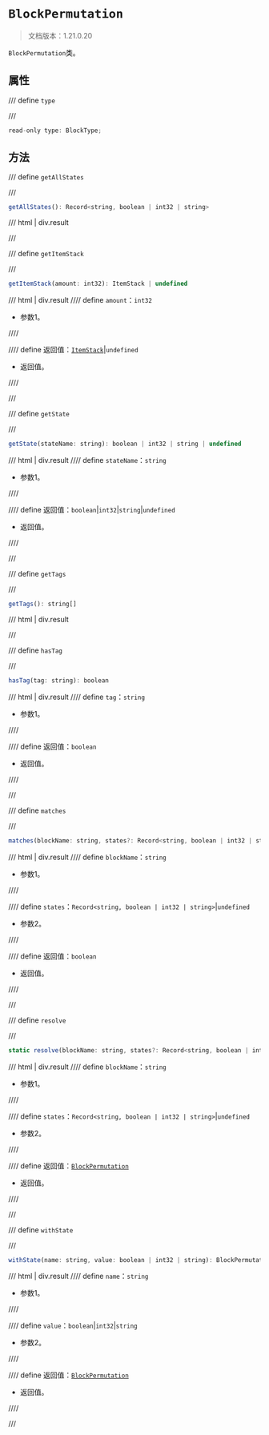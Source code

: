 # `BlockPermutation`

> 文档版本：1.21.0.20

`BlockPermutation`类。

## 属性

/// define
`type`


///

```js
read-only type: BlockType;
```


## 方法

/// define
`getAllStates`


///

```js
getAllStates(): Record<string, boolean | int32 | string>
```

/// html | div.result

///


/// define
`getItemStack`


///

```js
getItemStack(amount: int32): ItemStack | undefined
```

/// html | div.result
//// define
`amount`：`int32`

- 参数1。


////

//// define
返回值：[`ItemStack`](./itemstack.md)|`undefined`

- 返回值。


////

///


/// define
`getState`


///

```js
getState(stateName: string): boolean | int32 | string | undefined
```

/// html | div.result
//// define
`stateName`：`string`

- 参数1。


////

//// define
返回值：`boolean`|`int32`|`string`|`undefined`

- 返回值。


////

///


/// define
`getTags`


///

```js
getTags(): string[]
```

/// html | div.result

///


/// define
`hasTag`


///

```js
hasTag(tag: string): boolean
```

/// html | div.result
//// define
`tag`：`string`

- 参数1。


////

//// define
返回值：`boolean`

- 返回值。


////

///


/// define
`matches`


///

```js
matches(blockName: string, states?: Record<string, boolean | int32 | string>): boolean
```

/// html | div.result
//// define
`blockName`：`string`

- 参数1。


////

//// define
`states`：`Record<string, boolean | int32 | string>`|`undefined`

- 参数2。


////

//// define
返回值：`boolean`

- 返回值。


////

///


/// define
`resolve`


///

```js
static resolve(blockName: string, states?: Record<string, boolean | int32 | string>): BlockPermutation
```

/// html | div.result
//// define
`blockName`：`string`

- 参数1。


////

//// define
`states`：`Record<string, boolean | int32 | string>`|`undefined`

- 参数2。


////

//// define
返回值：[`BlockPermutation`](./blockpermutation.md)

- 返回值。


////

///


/// define
`withState`


///

```js
withState(name: string, value: boolean | int32 | string): BlockPermutation
```

/// html | div.result
//// define
`name`：`string`

- 参数1。


////

//// define
`value`：`boolean`|`int32`|`string`

- 参数2。


////

//// define
返回值：[`BlockPermutation`](./blockpermutation.md)

- 返回值。


////

///

